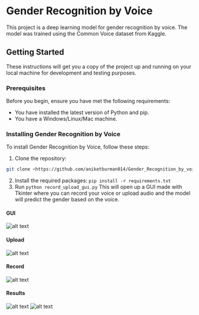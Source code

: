 
# Gender Recognition by Voice

This project is a deep learning model for gender recognition by voice. The model was trained using the Common Voice dataset from Kaggle.

## Getting Started

These instructions will get you a copy of the project up and running on your local machine for development and testing purposes.

### Prerequisites

Before you begin, ensure you have met the following requirements:

* You have installed the latest version of Python and pip.
* You have a Windows/Linux/Mac machine.

### Installing Gender Recognition by Voice

To install Gender Recognition by Voice, follow these steps:

1. Clone the repository:
```bash
git clone <https://github.com/aniketburman014/Gender_Recognition_by_voice>
```
2. Install the required packages:
   ```pip install -r requirements.txt```
3. Run
   ```python record_upload_gui.py```
This will open up a GUI made with Tkinter where you can record your voice or upload audio and the model will predict the gender based on the voice.


#### GUI 
![alt text](images/front.png)
#### Upload 
![alt text](images/upload.png)
#### Record
![alt text](images/record.png)
#### Results
![alt text](images/result1.png)
![alt text](images/result2.png)




